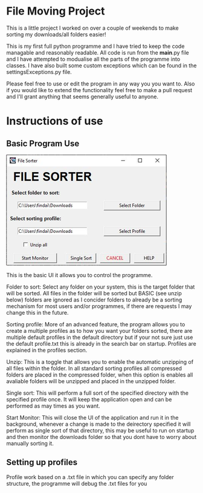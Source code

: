 # File Moving Project
This is a little project I worked on over a couple of weekends to make sorting my downloads/all folders easier!

This is my first full python programme and I have tried to keep the code managable and reasonably readable. All code is run from the __main__.py file and I have attempted to modualise all the parts of the programme into classes. I have also built some custom exceptions which can be found in the settingsExceptions.py file.

Please feel free to use or edit the program in any way you you want to. Also if you would like to extend the functionality feel free to make a pull request and I'll grant anything that seems generally useful to anyone.

# Instructions of use

## Basic Program Use

![Example UI](https://github.com/HudsonFinn/FileMover/blob/master/FileMoverApp/Media/UI.JPG)

This is the basic UI it allows you to control the programme.

Folder to sort:
Select any folder on your system, this is the target folder that will be sorted. All files in the folder will be sorted but BASIC (see unzip below) folders are ignored as I concider folders to already be a sorting mechanism for most users and/or programmes, if there are requests I may change this in the future.

Sorting profile:
More of an advanced feature, the program allows you to create a multiple profiles as to how you want your folders sorted, there are multiple default profiles in the default directory but if your not sure just use the default profile.txt this is already in the search bar on startup. Profiles are explained in the profiles section.

Unzip:
This is a toggle that allows you to enable the automatic unzipping of all files within the folder. In all standard sorting profiles all compressed folders are placed in the compressed folder, when this option is enables all avaliable folders will be unzipped and placed in the unzipped folder.

Single sort:
This will perform a full sort of the specified directory with the specified profile once. It will keep the application open and can be performed as may times as you want.

Start Monitor: This will close the UI of the application and run it in the background, whenever a change is made to the deirectory specified it will perform as single sort of that directory, this may be useful to run on startup and then monitor the downloads folder so that you dont have to worry about manually sorting it.

## Setting up profiles
Profile work based on a .txt file in which you can specify any folder structure, the programme will debug the .txt files for you 

